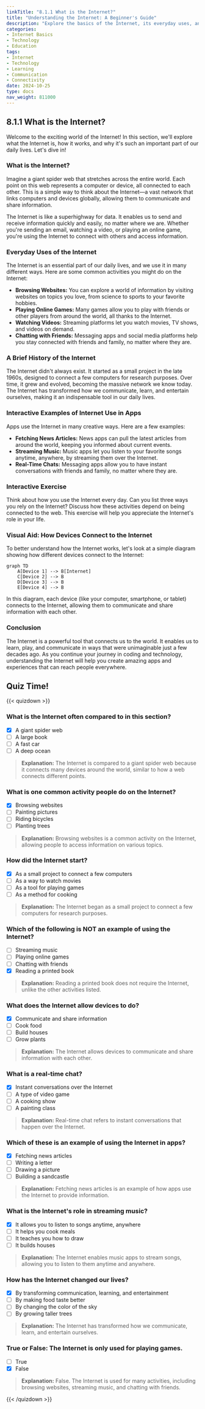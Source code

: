 ```yaml
---
linkTitle: "8.1.1 What is the Internet?"
title: "Understanding the Internet: A Beginner's Guide"
description: "Explore the basics of the Internet, its everyday uses, and how it connects the world in this beginner-friendly guide."
categories:
- Internet Basics
- Technology
- Education
tags:
- Internet
- Technology
- Learning
- Communication
- Connectivity
date: 2024-10-25
type: docs
nav_weight: 811000
---
```


## 8.1.1 What is the Internet?

Welcome to the exciting world of the Internet! In this section, we'll explore what the Internet is, how it works, and why it's such an important part of our daily lives. Let's dive in!

### What is the Internet?

Imagine a giant spider web that stretches across the entire world. Each point on this web represents a computer or device, all connected to each other. This is a simple way to think about the Internet—a vast network that links computers and devices globally, allowing them to communicate and share information.

The Internet is like a superhighway for data. It enables us to send and receive information quickly and easily, no matter where we are. Whether you're sending an email, watching a video, or playing an online game, you're using the Internet to connect with others and access information.

### Everyday Uses of the Internet

The Internet is an essential part of our daily lives, and we use it in many different ways. Here are some common activities you might do on the Internet:

- **Browsing Websites:** You can explore a world of information by visiting websites on topics you love, from science to sports to your favorite hobbies.
- **Playing Online Games:** Many games allow you to play with friends or other players from around the world, all thanks to the Internet.
- **Watching Videos:** Streaming platforms let you watch movies, TV shows, and videos on demand.
- **Chatting with Friends:** Messaging apps and social media platforms help you stay connected with friends and family, no matter where they are.

### A Brief History of the Internet

The Internet didn't always exist. It started as a small project in the late 1960s, designed to connect a few computers for research purposes. Over time, it grew and evolved, becoming the massive network we know today. The Internet has transformed how we communicate, learn, and entertain ourselves, making it an indispensable tool in our daily lives.

### Interactive Examples of Internet Use in Apps

Apps use the Internet in many creative ways. Here are a few examples:

- **Fetching News Articles:** News apps can pull the latest articles from around the world, keeping you informed about current events.
- **Streaming Music:** Music apps let you listen to your favorite songs anytime, anywhere, by streaming them over the Internet.
- **Real-Time Chats:** Messaging apps allow you to have instant conversations with friends and family, no matter where they are.

### Interactive Exercise

Think about how you use the Internet every day. Can you list three ways you rely on the Internet? Discuss how these activities depend on being connected to the web. This exercise will help you appreciate the Internet's role in your life.

### Visual Aid: How Devices Connect to the Internet

To better understand how the Internet works, let's look at a simple diagram showing how different devices connect to the Internet:

```mermaid
graph TD
    A[Device 1] --> B[Internet]
    C[Device 2] --> B
    D[Device 3] --> B
    E[Device 4] --> B
```

In this diagram, each device (like your computer, smartphone, or tablet) connects to the Internet, allowing them to communicate and share information with each other.

### Conclusion

The Internet is a powerful tool that connects us to the world. It enables us to learn, play, and communicate in ways that were unimaginable just a few decades ago. As you continue your journey in coding and technology, understanding the Internet will help you create amazing apps and experiences that can reach people everywhere.

## Quiz Time!

{{< quizdown >}}

### What is the Internet often compared to in this section?

- [x] A giant spider web
- [ ] A large book
- [ ] A fast car
- [ ] A deep ocean

> **Explanation:** The Internet is compared to a giant spider web because it connects many devices around the world, similar to how a web connects different points.

### What is one common activity people do on the Internet?

- [x] Browsing websites
- [ ] Painting pictures
- [ ] Riding bicycles
- [ ] Planting trees

> **Explanation:** Browsing websites is a common activity on the Internet, allowing people to access information on various topics.

### How did the Internet start?

- [x] As a small project to connect a few computers
- [ ] As a way to watch movies
- [ ] As a tool for playing games
- [ ] As a method for cooking

> **Explanation:** The Internet began as a small project to connect a few computers for research purposes.

### Which of the following is NOT an example of using the Internet?

- [ ] Streaming music
- [ ] Playing online games
- [ ] Chatting with friends
- [x] Reading a printed book

> **Explanation:** Reading a printed book does not require the Internet, unlike the other activities listed.

### What does the Internet allow devices to do?

- [x] Communicate and share information
- [ ] Cook food
- [ ] Build houses
- [ ] Grow plants

> **Explanation:** The Internet allows devices to communicate and share information with each other.

### What is a real-time chat?

- [x] Instant conversations over the Internet
- [ ] A type of video game
- [ ] A cooking show
- [ ] A painting class

> **Explanation:** Real-time chat refers to instant conversations that happen over the Internet.

### Which of these is an example of using the Internet in apps?

- [x] Fetching news articles
- [ ] Writing a letter
- [ ] Drawing a picture
- [ ] Building a sandcastle

> **Explanation:** Fetching news articles is an example of how apps use the Internet to provide information.

### What is the Internet's role in streaming music?

- [x] It allows you to listen to songs anytime, anywhere
- [ ] It helps you cook meals
- [ ] It teaches you how to draw
- [ ] It builds houses

> **Explanation:** The Internet enables music apps to stream songs, allowing you to listen to them anytime and anywhere.

### How has the Internet changed our lives?

- [x] By transforming communication, learning, and entertainment
- [ ] By making food taste better
- [ ] By changing the color of the sky
- [ ] By growing taller trees

> **Explanation:** The Internet has transformed how we communicate, learn, and entertain ourselves.

### True or False: The Internet is only used for playing games.

- [ ] True
- [x] False

> **Explanation:** False. The Internet is used for many activities, including browsing websites, streaming music, and chatting with friends.

{{< /quizdown >}}

